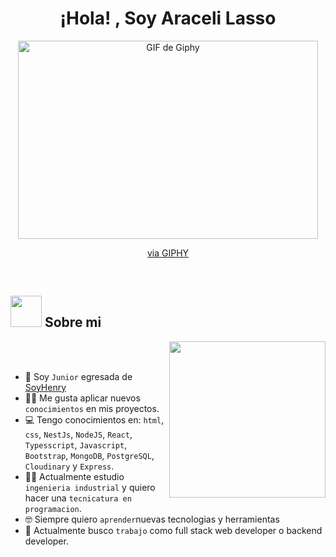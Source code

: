 <h1 align="center">¡Hola! , Soy Araceli Lasso</h1>
<p align="center">
    <!-- GIF usando un enlace directo -->
    <img src="https://media.giphy.com/media/13rQ7rrTrvZXlm/giphy.gif" width="480" height="317" alt="GIF de Giphy">
</p>
<p align="center">
    <!-- Enlace hacia el GIF en Giphy -->
    <a href="https://giphy.com/gifs/geek-the-incredibles-writing-schedule-13rQ7rrTrvZXlm" target="_blank">via GIPHY</a>
</p>


<br>

	
## <picture><img src = "https://github.com/7oSkaaa/7oSkaaa/blob/main/Images/about_me.gif?raw=true" width = 50px></picture> Sobre mi

<picture> <img align="right" src="https://github.com/7oSkaaa/7oSkaaa/blob/main/Images/Right_Side.gif?raw=true" width = 250px></picture>

<br><br>

- :school: Soy `Junior` egresada de [SoyHenry]([[http://suez.edu.eg/ar/%d9%83%d9%84%d9%8a%d8%a9-%d8%a7%d9%84%d8%ad%d8%a7%d8%b3%d8%a8%d8%a7%d8%aa-%d9%88%d8%a7%d9%84%d9%85%d8%b9%d9%84%d9%88%d9%85%d8%a7%d8%aa/](https://www.soyhenry.com/)](https://www.soyhenry.com/))
- :technologist: Me gusta aplicar nuevos `conocimientos` en mis proyectos.
- :computer: Tengo conocimientos en: `html`, `css`, `NestJs`, `NodeJS`, `React`, `Typesscript`, `Javascript`, `Bootstrap`, `MongoDB`, `PostgreSQL`, `Cloudinary` y `Express`.
- :student: Actualmente estudio `ingenieria industrial` y quiero hacer una `tecnicatura en programacion`.
- :nerd_face: Siempre quiero `aprender`nuevas tecnologias y herramientas
- :thinking: Actualmente busco `trabajo` como full stack web developer o backend developer.
<br>
